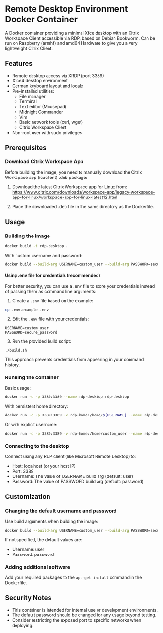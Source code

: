# Remote Desktop Environment Docker Container

A Docker container providing a minimal Xfce desktop with an Citrix Workspace Client accessible via RDP, based on Debian Bookworm.
Can be run on Raspberry (armhf) and amd64 Hardware to give you a very lightweight Citrix Client.

## Features

- Remote desktop access via XRDP (port 3389)
- Xfce4 desktop environment
- German keyboard layout and locale
- Pre-installed utilities:
  - File manager
  - Terminal
  - Text editor (Mousepad)
  - Midnight Commander
  - Vim
  - Basic network tools (curl, wget)
  - Citrix Workspace Client
- Non-root user with sudo privileges

## Prerequisites

### Download Citrix Workspace App

Before building the image, you need to manually download the Citrix Workspace app (icaclient) .deb package:

1. Download the latest Citrix Workspace app for Linux from:
   https://www.citrix.com/downloads/workspace-app/legacy-workspace-app-for-linux/workspace-app-for-linux-latest12.html

2. Place the downloaded .deb file in the same directory as the Dockerfile.

## Usage

### Building the image

```bash
docker build -t rdp-desktop .
```

With custom username and password:
```bash
docker build --build-arg USERNAME=custom_user --build-arg PASSWORD=secure_password -t rdp-desktop .
```

#### Using .env file for credentials (recommended)

For better security, you can use a .env file to store your credentials instead of passing them as command line arguments:

1. Create a `.env` file based on the example:
```bash
cp .env.example .env
```

2. Edit the `.env` file with your credentials:
```
USERNAME=custom_user
PASSWORD=secure_password
```

3. Run the provided build script:
```bash
./build.sh
```

This approach prevents credentials from appearing in your command history.

### Running the container

Basic usage:

```bash
docker run -d -p 3389:3389 --name rdp-desktop rdp-desktop
```

With persistent home directory:

```bash
docker run -d -p 3389:3389 -v rdp-home:/home/${USERNAME} --name rdp-desktop rdp-desktop
```

Or with explicit username:

```bash
docker run -d -p 3389:3389 -v rdp-home:/home/custom_user --name rdp-desktop rdp-desktop
```

### Connecting to the desktop

Connect using any RDP client (like Microsoft Remote Desktop) to:
- Host: localhost (or your host IP)
- Port: 3389
- Username: The value of USERNAME build arg (default: user)
- Password: The value of PASSWORD build arg (default: password)

## Customization

### Changing the default username and password

Use build arguments when building the image:
```bash
docker build --build-arg USERNAME=custom_user --build-arg PASSWORD=secure_password -t rdp-desktop .
```

If not specified, the default values are:
- Username: user
- Password: password

### Adding additional software

Add your required packages to the `apt-get install` command in the Dockerfile.

## Security Notes

- This container is intended for internal use or development environments.
- The default password should be changed for any usage beyond testing.
- Consider restricting the exposed port to specific networks when deploying.